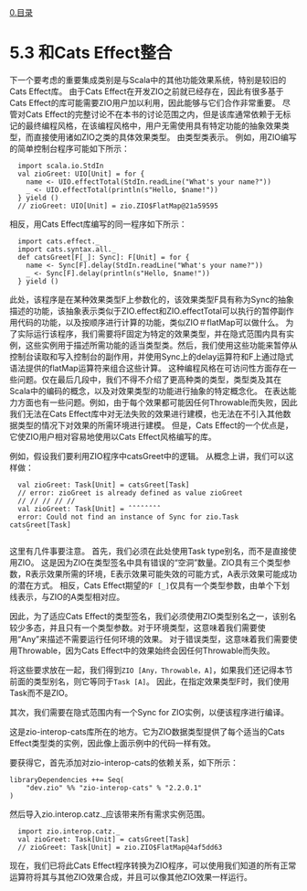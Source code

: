 [0.目录](../0.目录.md)
# 5.3 和Cats Effect整合

下一个要考虑的重要集成类别是与Scala中的其他功能效果系统，特别是较旧的Cats Effect库。 由于Cats Effect在开发ZIO之前就已经存在，因此有很多基于Cats Effect的库可能需要ZIO用户加以利用，因此能够与它们合作非常重要。
尽管对Cats Effect的完整讨论不在本书的讨论范围之内，但是该库通常依赖于无标记的最终编程风格，在该编程风格中，用户无需使用具有特定功能的抽象效果类型，而直接使用诸如ZIO之类的具体效果类型。 由类型类表示。
例如，用ZIO编写的简单控制台程序可能如下所示：

```
  import scala.io.StdIn
  val zioGreet: UIO[Unit] = for {
    name <- UIO.effectTotal(StdIn.readLine("What's your name?"))
    _ <- UIO.effectTotal(println(s"Hello, $name!"))
  } yield ()
  // zioGreet: UIO[Unit] = zio.ZIO$FlatMap@21a59595
```

相反，用Cats Effect库编写的同一程序如下所示：

```
  import cats.effect._ 
  import cats.syntax.all._
  def catsGreet[F[_]: Sync]: F[Unit] = for {
    name <- Sync[F].delay(StdIn.readLine("What's your name?"))
    _ <- Sync[F].delay(println(s"Hello, $name!"))
  } yield ()
```

此处，该程序是在某种效果类型F上参数化的，该效果类型F具有称为Sync的抽象描述的功能，该抽象表示类似于ZIO.effect和ZIO.effectTotal可以执行的暂停副作用代码的功能，以及按顺序进行计算的功能，类似ZIO＃flatMap可以做什么。
为了实际运行该程序，我们需要将F固定为特定的效果类型，并在隐式范围内具有实例，这些实例用于描述所需功能的适当类型类。然后，我们使用这些功能来暂停从控制台读取和写入控制台的副作用，并使用Sync上的delay运算符和F上通过隐式语法提供的flatMap运算符来组合这些计算。
这种编程风格在可访问性方面存在一些问题。仅在最后几段中，我们不得不介绍了更高种类的类型，类型类及其在Scala中的编码的概念，以及对效果类型的功能进行抽象的特定概念化。
在表达能力方面也有一些问题。例如，由于每个效果都可能因任何Throwable而失败，因此我们无法在Cats Effect库中对无法失败的效果进行建模，也无法在不引入其他数据类型的情况下对效果的所需环境进行建模。
但是，Cats Effect的一个优点是，它使ZIO用户相对容易地使用以Cats Effect风格编写的库。

例如，假设我们要利用ZIO程序中catsGreet中的逻辑。 从概念上讲，我们可以这样做：

```
  val zioGreet: Task[Unit] = catsGreet[Task]
  // error: zioGreet is already defined as value zioGreet
  // // // // //
  val zioGreet: Task[Unit] = ˆˆˆˆˆˆˆˆ
  error: Could not find an instance of Sync for zio.Task catsGreet[Task]
    ˆ
```

这里有几件事要注意。
首先，我们必须在此处使用Task type别名，而不是直接使用ZIO。 这是因为ZIO在类型签名中具有错误的“空洞”数量。ZIO具有三个类型参数，R表示效果所需的环境，E表示效果可能失效的可能方式，A表示效果可能成功的潜在方式。 相反，Cats Effect期望的`F [_]`仅具有一个类型参数，由单个下划线表示，与ZIO的A类型相对应。

因此，为了适应Cats Effect的类型签名，我们必须使用ZIO类型别名之一，该别名较少多态，并且只有一个类型参数。对于环境类型，这意味着我们需要使用“Any”来描述不需要运行任何环境的效果。 对于错误类型，这意味着我们需要使用Throwable，因为Cats Effect中的效果始终会因任何Throwable而失败。

将这些要求放在一起，我们得到`ZIO [Any，Throwable，A]`，如果我们还记得本节前面的类型别名，则它等同于`Task [A]`。 因此，在指定效果类型F时，我们使用Task而不是ZIO。

其次，我们需要在隐式范围内有一个Sync for ZIO实例，以便该程序进行编译。

这是zio-interop-cats库所在的地方。它为ZIO数据类型提供了每个适当的Cats Effect类型类的实例，因此像上面示例中的代码一样有效。

要获得它，首先添加对zio-interop-cats的依赖关系，如下所示：
```
libraryDependencies ++= Seq(
    "dev.zio" %% "zio-interop-cats" % "2.2.0.1"
)
```

然后导入zio.interop.catz._应该带来所有需求实例范围。

```
  import zio.interop.catz._
  val zioGreet: Task[Unit] = catsGreet[Task]
  // zioGreet: Task[Unit] = zio.ZIO$FlatMap@4af5dd63
```

现在，我们已将此Cats Effect程序转换为ZIO程序，可以使用我们知道的所有正常运算符将其与其他ZIO效果合成，并且可以像其他ZIO效果一样运行。
